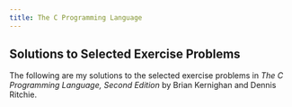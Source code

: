 ```yaml
---
title: The C Programming Language
---
```


## Solutions to Selected Exercise Problems

The following are my solutions to the selected exercise problems in *The C Programming Language, Second Edition* by Brian Kernighan and Dennis Ritchie.
